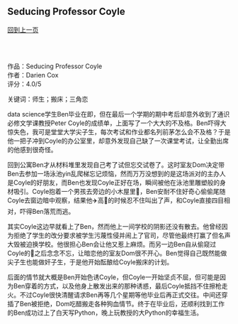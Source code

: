 ## Seducing Professor Coyle
[回到上一页](https://boheme13.github.io/Reviews/)  &nbsp;&nbsp;


<br>
<br>

作品：Seducing Professor Coyle<br>
作者：Darien Cox<br>
评分：4.0/5<br>

关键词：师生；搬床；三角恋

data science学生Ben毕业在即，但在最后一个学期的期中考后却意外收到了通识必修文学课教授Peter Coyle的成绩单，上面写了一个大大的不及格。Ben吓得大惊失色，我可是堂堂大学尖子生，每次考试和作业都名列前茅怎么会不及格？于是他一把子冲到Coyle的办公室里，却意外发现自己缺了一次课堂考试，让全勤出席的他感到很奇怪。

回到公寓Ben才从材料堆里发现自己考了试但忘交试卷了。这时室友Dom决定带Ben去参加一场泳池yin乱爬梯忘记烦恼，然而万万没想到的是这场派对的主办人是Coyle的好朋友，而Ben也发现Coyle正好在场，瞬间被他在泳池里雕塑般的身材吸引。Coyle抱着一个男孩去旁边的小木屋里🍆，Ben安耐不住好奇心偷偷尾随Coyle去窗边暗中观察，结果他✈️高🌊的时候忍不住叫出了声，和Coyle直接四目相对，吓得Ben落荒而逃。

其实Coyle这边早就看上了Ben，然而他上一间学校的阴影还没有散去。他曾经因为拒绝了学生的改分要求被学生污蔑性侵并闹上了官司，尽管他最终打赢了但名声大毁被迫换学校。他很担心Ben会让他又惹上麻烦。而另一边Ben自从偷窥过Coyle的🍆之后念念不忘，让暗恋他的室友Dom很不开心。Ben觉得自己既然能做尖子生也能做奸子生，于是他开始酝酿给Coyle搬床的计划。

后面的情节就大概是Ben开始色诱Coyle，但Coyle一开始坚贞不屈，但可能是因为Ben穿着的方式，以及他身上散发出来的那种诱惑，最后Coyle抵挡不住擦枪走火。不过Coyle很快清醒请求Ben再等几个星期等他毕业后再正式交往。中间还穿插了Ben被拒绝，Dom吃醋搬走各种狗血情节。终于在毕业后，还顺利找到工作的Ben成功过上了白天写Python，晚上玩教授的大Python的幸福生活。
